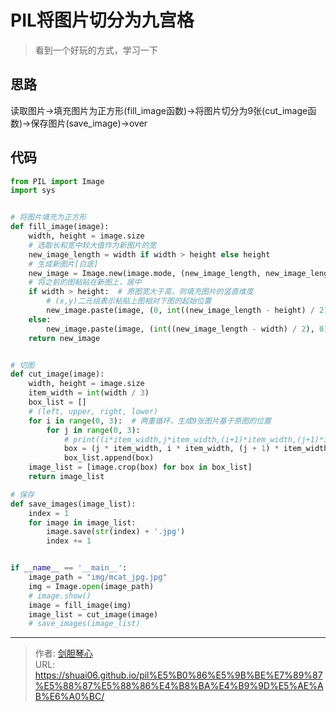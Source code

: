 # PIL将图片切分为九宫格

<script type="text/javascript" src="/js/src/bai.js"></script>
> 看到一个好玩的方式，学习一下

## 思路
读取图片->填充图片为正方形(fill_image函数)->将图片切分为9张(cut_image函数)->保存图片(save_image)->over


## 代码
```python
from PIL import Image
import sys


# 将图片填充为正方形
def fill_image(image):
    width, height = image.size
    # 选取长和宽中较大值作为新图片的宽
    new_image_length = width if width > height else height
    # 生成新图片[白底]
    new_image = Image.new(image.mode, (new_image_length, new_image_length), color='white')
    # 将之前的图粘贴在新图上，居中
    if width > height:  # 原图宽大于高，则填充图片的竖直维度
        # (x,y)二元组表示粘贴上图相对下图的起始位置
        new_image.paste(image, (0, int((new_image_length - height) / 2)))
    else:
        new_image.paste(image, (int((new_image_length - width) / 2), 0))
    return new_image


# 切图
def cut_image(image):
    width, height = image.size
    item_width = int(width / 3)
    box_list = []
    # (left, upper, right, lower)
    for i in range(0, 3):  # 两重循环，生成9张图片基于原图的位置
        for j in range(0, 3):
            # print((i*item_width,j*item_width,(i+1)*item_width,(j+1)*item_width))
            box = (j * item_width, i * item_width, (j + 1) * item_width, (i + 1) * item_width)
            box_list.append(box)
    image_list = [image.crop(box) for box in box_list]
    return image_list

# 保存
def save_images(image_list):
    index = 1
    for image in image_list:
        image.save(str(index) + '.jpg')
        index += 1


if __name__ == '__main__':
    image_path = "img/mcat_jpg.jpg"
    img = Image.open(image_path)
    # image.show()
    image = fill_image(img)
    image_list = cut_image(image)
    # save_images(image_list)
```




---

> 作者: [剑胆琴心](http://geoer.cn)  
> URL: https://shuai06.github.io/pil%E5%B0%86%E5%9B%BE%E7%89%87%E5%88%87%E5%88%86%E4%B8%BA%E4%B9%9D%E5%AE%AB%E6%A0%BC/  


